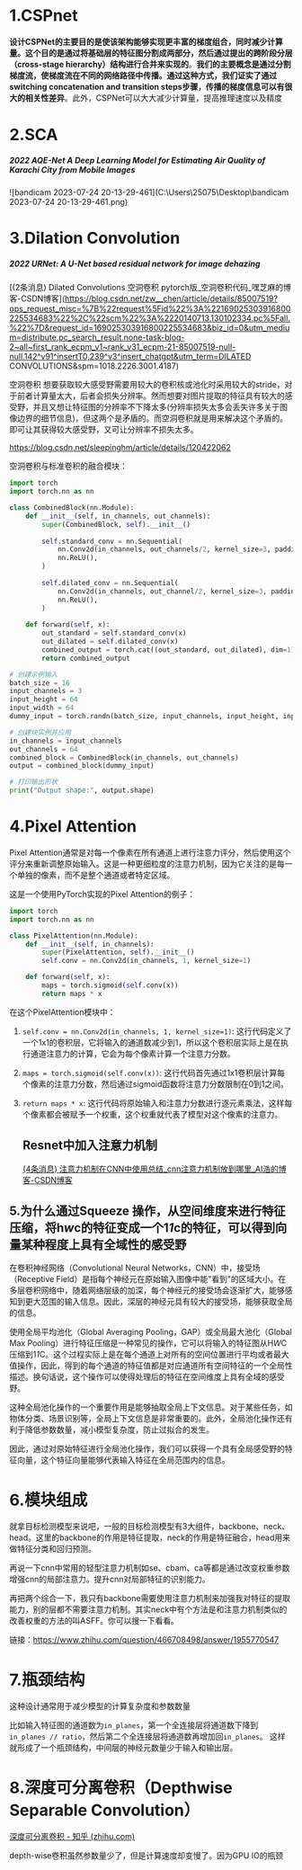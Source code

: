 # 1.CSPnet

**设计CSPNet的主要目的是使该架构能够实现更丰富的梯度组合，同时减少计算量。这个目的是通过将基础层的特征图分割成两部分，然后通过提出的跨阶段分层（cross-stage hierarchy）结构进行合并来实现的**。**我们的主要概念是通过分割梯度流，使梯度流在不同的网络路径中传播。通过这种方式，我们证实了通过switching concatenation and transition steps步骤，传播的梯度信息可以有很大的相关性差异**。此外，CSPNet可以大大减少计算量，提高推理速度以及精度

# 2.SCA

##### 2022 AQE-Net A Deep Learning Model for Estimating Air Quality of Karachi City from Mobile Images

![bandicam 2023-07-24 20-13-29-461](C:\Users\25075\Desktop\bandicam 2023-07-24 20-13-29-461.png)



# 3.Dilation Convolution

##### 2022 URNet: A U-Net based residual network for image dehazing

[(2条消息) Dilated Convolutions 空洞卷积 pytorch版_空洞卷积代码_嘿芝麻的博客-CSDN博客](https://blog.csdn.net/zw__chen/article/details/85007519?ops_request_misc=%7B%22request%5Fid%22%3A%22169025303916800225534683%22%2C%22scm%22%3A%2220140713.130102334.pc%5Fall.%22%7D&request_id=169025303916800225534683&biz_id=0&utm_medium=distribute.pc_search_result.none-task-blog-2~all~first_rank_ecpm_v1~rank_v31_ecpm-21-85007519-null-null.142^v91^insertT0,239^v3^insert_chatgpt&utm_term=DILATED CONVOLUTIONS&spm=1018.2226.3001.4187)

空洞卷积
想要获取较大感受野需要用较大的卷积核或池化时采用较大的stride，对于前者计算量太大，后者会损失分辨率。然而想要对图片提取的特征具有较大的感受野，并且又想让特征图的分辨率不下降太多(分辨率损失太多会丢失许多关于图像边界的细节信息)，但这两个是矛盾的。而空洞卷积就是用来解决这个矛盾的。即可让其获得较大感受野，又可让分辨率不损失太多。

https://blog.csdn.net/sleepinghm/article/details/120422062

空洞卷积与标准卷积的融合模块：

```python
import torch
import torch.nn as nn

class CombinedBlock(nn.Module):
    def __init__(self, in_channels, out_channels):
        super(CombinedBlock, self).__init__()
        
        self.standard_conv = nn.Sequential(
            nn.Conv2d(in_channels, out_channels/2, kernel_size=3, padding=1),
            nn.ReLU(),
        )
        
        self.dilated_conv = nn.Sequential(
            nn.Conv2d(in_channels, out_channel/2, kernel_size=3, padding=2, dilation=2),
            nn.ReLU(),
        )
        
    def forward(self, x):
        out_standard = self.standard_conv(x)
        out_dilated = self.dilated_conv(x)
        combined_output = torch.cat((out_standard, out_dilated), dim=1)
        return combined_output

# 创建示例输入
batch_size = 16
input_channels = 3
input_height = 64
input_width = 64
dummy_input = torch.randn(batch_size, input_channels, input_height, input_width)

# 创建块实例并应用
in_channels = input_channels
out_channels = 64
combined_block = CombinedBlock(in_channels, out_channels)
output = combined_block(dummy_input)

# 打印输出形状
print("Output shape:", output.shape)


```



# 4.Pixel Attention

Pixel Attention通常是对每一个像素在所有通道上进行注意力评分，然后使用这个评分来重新调整原始输入。这是一种更细粒度的注意力机制，因为它关注的是每一个单独的像素，而不是整个通道或者特定区域。

这是一个使用PyTorch实现的Pixel Attention的例子：

```python
import torch
import torch.nn as nn

class PixelAttention(nn.Module):
    def __init__(self, in_channels):
        super(PixelAttention, self).__init__()
        self.conv = nn.Conv2d(in_channels, 1, kernel_size=1)

    def forward(self, x):
        maps = torch.sigmoid(self.conv(x))
        return maps * x
```

在这个PixelAttention模块中：

1. `self.conv = nn.Conv2d(in_channels, 1, kernel_size=1)`: 这行代码定义了一个1x1的卷积层，它将输入的通道数减少到1，所以这个卷积层实际上是在执行通道注意力的计算，它会为每个像素计算一个注意力分数。

2. `maps = torch.sigmoid(self.conv(x))`: 这行代码首先通过1x1卷积层计算每个像素的注意力分数，然后通过sigmoid函数将注意力分数限制在0到1之间。

3. `return maps * x`: 这行代码将原始输入和注意力分数进行逐元素乘法，这样每个像素都会被赋予一个权重，这个权重就代表了模型对这个像素的注意力。

   ## Resnet中加入注意力机制

   [(4条消息) 注意力机制在CNN中使用总结_cnn注意力机制放到哪里_AI浩的博客-CSDN博客](https://blog.csdn.net/hhhhhhhhhhwwwwwwwwww/article/details/114449042)

## 5.为什么通过Squeeze 操作，从空间维度来进行特征压缩，将h*w*c的特征变成一个1*1*c的特征，可以得到向量某种程度上具有全域性的感受野

在卷积神经网络（Convolutional Neural Networks，CNN）中，接受场（Receptive Field）是指每个神经元在原始输入图像中能"看到"的区域大小。在多层卷积网络中，随着网络层级的加深，每个神经元的接受场会逐渐扩大，能够感知到更大范围的输入信息。因此，深层的神经元具有较大的接受场，能够获取全局的信息。

使用全局平均池化（Global Averaging Pooling，GAP）或全局最大池化（Global Max Pooling）进行特征压缩是一种常见的操作，它可以将输入的特征图从H*W*C压缩到1*1*C。这个过程实际上是在每个通道上对所有的空间位置进行平均或者最大值操作，因此，得到的每个通道的特征值都是对应通道所有空间特征的一个全局性描述。换句话说，这个操作可以使得处理后的特征在空间维度上具有全域的感受野。

这种全局池化操作的一个重要作用是能够抽取全局上下文信息。对于某些任务，如物体分类、场景识别等，全局上下文信息是非常重要的。此外，全局池化操作还有利于降低参数数量，减小模型复杂度，防止过拟合的发生。

因此，通过对原始特征进行全局池化操作，我们可以获得一个具有全局感受野的特征向量，这个特征向量能够代表输入特征在全局范围内的信息。

# 6.模块组成

就拿目标检测模型来说吧，一般的目标检测模型有3大组件，backbone、neck、head。这里的backbone的作用是特征提取，neck的作用是特征融合，head用来做特征分类和回归预测。

再说一下cnn中常用的轻型注意力机制如se、cbam、ca等都是通过改变权重参数增强cnn的局部注意力。提升cnn对局部特征的识别能力。

再把两个综合一下，我只有backbone需要使用注意力机制来加强我对特征的提取能力，别的层都不需要注意力机制。其实neck中有个方法是和注意力机制类似的改善权重的方法的叫ASFF。你可以搜一下看看。


链接：https://www.zhihu.com/question/466708498/answer/1955770547

# 7.瓶颈结构

这种设计通常用于减少模型的计算复杂度和参数数量

比如输入特征图的通道数为`in_planes`，第一个全连接层将通道数下降到`in_planes // ratio`，然后第二个全连接层将通道数再增加回`in_planes`。
这样就形成了一个瓶颈结构，中间层的神经元数量少于输入和输出层。

# 8.深度可分离卷积（Depthwise Separable Convolution）

[深度可分离卷积 - 知乎 (zhihu.com)](https://zhuanlan.zhihu.com/p/92134485)

depth-wise卷积虽然参数量少了，但是计算速度却变慢了。因为GPU IO的瓶颈
